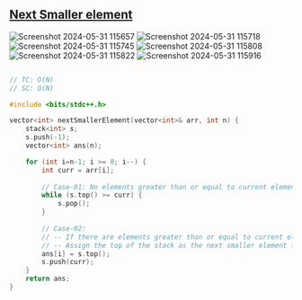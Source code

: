 
## [Next Smaller element](https://www.naukri.com/code360/problems/next-smaller-element_1112581?topList=love-babbar-dsa-sheet-problems&leftPanelTab=0%3Fsource%3Dyoutube&campaign=Lovebabbarcodestudio)

![Screenshot 2024-05-31 115657](https://github.com/Mehul237/A2Z-DSA-Course/assets/117193057/5bb347cc-0723-4f0d-9a41-69caf2c32835)
![Screenshot 2024-05-31 115718](https://github.com/Mehul237/A2Z-DSA-Course/assets/117193057/a6e83a1e-d7bf-4f74-878b-e37d10729387)
![Screenshot 2024-05-31 115745](https://github.com/Mehul237/A2Z-DSA-Course/assets/117193057/630e1563-049b-443e-a607-7921759f6807)
![Screenshot 2024-05-31 115808](https://github.com/Mehul237/A2Z-DSA-Course/assets/117193057/153da265-a2a1-4857-8421-802a8b7dca96)
![Screenshot 2024-05-31 115822](https://github.com/Mehul237/A2Z-DSA-Course/assets/117193057/590cbd72-450d-4266-9cdc-36436a6e7b46)
![Screenshot 2024-05-31 115916](https://github.com/Mehul237/A2Z-DSA-Course/assets/117193057/8e775d91-595e-45c8-a9ad-a53a6aa209c8)


```cpp

// TC: O(N)
// SC: O(N)

#include <bits/stdc++.h>

vector<int> nextSmallerElement(vector<int>& arr, int n) {
    stack<int> s;
    s.push(-1);
    vector<int> ans(n);

    for (int i=n-1; i >= 0; i--) {
        int curr = arr[i];
        
        // Case-01: No elements greater than or equal to current element, pop from stack
        while (s.top() >= curr) {
            s.pop();
        }
        
        // Case-02: 
        // -- If there are elements greater than or equal to current element in the stack
        // -- Assign the top of the stack as the next smaller element for the current element
        ans[i] = s.top();
        s.push(curr);
    }
    return ans;
}
```

